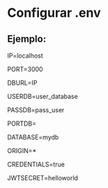 # Configurar .env

## Ejemplo:

IP=localhost

PORT=3000

DBURL=IP

USERDB=user_database

PASSDB=pass_user

PORTDB=

DATABASE=mydb

ORIGIN=*

CREDENTIALS=true

JWTSECRET=helloworld
